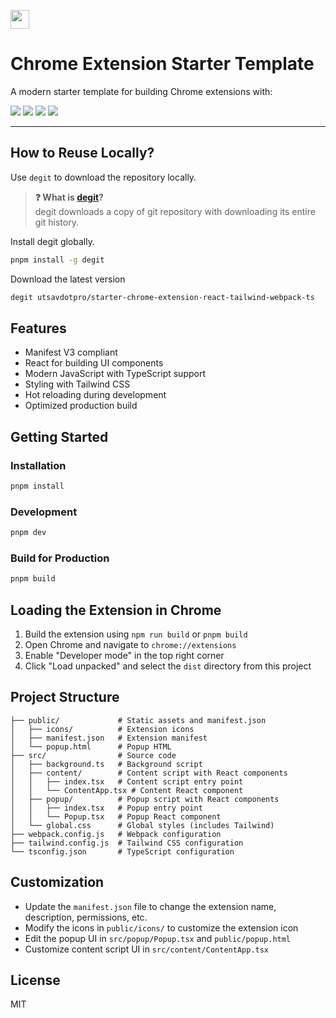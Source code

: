[<img src="https://ik.imagekit.io/iutsav/fork_l0RKONb5l.svg" height="30" />](https://githubbox.com/utsavdotpro/starter-chrome-extension-react-tailwind-webpack-ts)

# Chrome Extension Starter Template

A modern starter template for building Chrome extensions with:

[![](https://img.shields.io/badge/React-v19-61dafb?style=for-the-badge&logo=react)](https://react.dev)
[![](https://img.shields.io/badge/Tailwind-v3-38bdf8?style=for-the-badge&logo=tailwindcss)](https://tailwindcss.com)
[![](https://img.shields.io/badge/TypeScript-v5-3178c6?style=for-the-badge&logo=typescript)](https://typescriptlang.org)
[![](https://img.shields.io/badge/Webpack-v5-8DD6F9?style=for-the-badge&logo=webpack)](https://webpack.js.org/)

---

## How to Reuse Locally?

Use `degit` to download the repository locally.

> **❓ What is [degit](https://github.com/Rich-Harris/degit)?**  
> degit downloads a copy of git repository with downloading its entire git history.

Install degit globally.

```bash
pnpm install -g degit
```

Download the latest version

```bash
degit utsavdotpro/starter-chrome-extension-react-tailwind-webpack-ts
```

## Features

- Manifest V3 compliant
- React for building UI components
- Modern JavaScript with TypeScript support
- Styling with Tailwind CSS
- Hot reloading during development
- Optimized production build

## Getting Started

### Installation

```bash
pnpm install
```

### Development

```bash
pnpm dev
```

### Build for Production

```bash
pnpm build
```

## Loading the Extension in Chrome

1. Build the extension using `npm run build` or `pnpm build`
2. Open Chrome and navigate to `chrome://extensions`
3. Enable "Developer mode" in the top right corner
4. Click "Load unpacked" and select the `dist` directory from this project

## Project Structure

```
├── public/             # Static assets and manifest.json
│   ├── icons/          # Extension icons
│   ├── manifest.json   # Extension manifest
│   └── popup.html      # Popup HTML
├── src/                # Source code
│   ├── background.ts   # Background script
│   ├── content/        # Content script with React components
│   │   ├── index.tsx   # Content script entry point
│   │   └── ContentApp.tsx # Content React component
│   ├── popup/          # Popup script with React components
│   │   ├── index.tsx   # Popup entry point
│   │   └── Popup.tsx   # Popup React component
│   └── global.css      # Global styles (includes Tailwind)
├── webpack.config.js   # Webpack configuration
├── tailwind.config.js  # Tailwind CSS configuration
└── tsconfig.json       # TypeScript configuration
```

## Customization

- Update the `manifest.json` file to change the extension name, description, permissions, etc.
- Modify the icons in `public/icons/` to customize the extension icon
- Edit the popup UI in `src/popup/Popup.tsx` and `public/popup.html`
- Customize content script UI in `src/content/ContentApp.tsx`

## License

MIT
